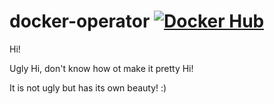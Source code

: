 # docker-operator [![Docker Hub](https://github.com/arybolovlev/docker-operator/actions/workflows/docker-image-release.yaml/badge.svg)](https://github.com/arybolovlev/docker-operator/actions/workflows/docker-image-release.yaml)


Hi!

Ugly Hi, don't know how ot make it pretty Hi!

It is not ugly but has its own beauty! :)
